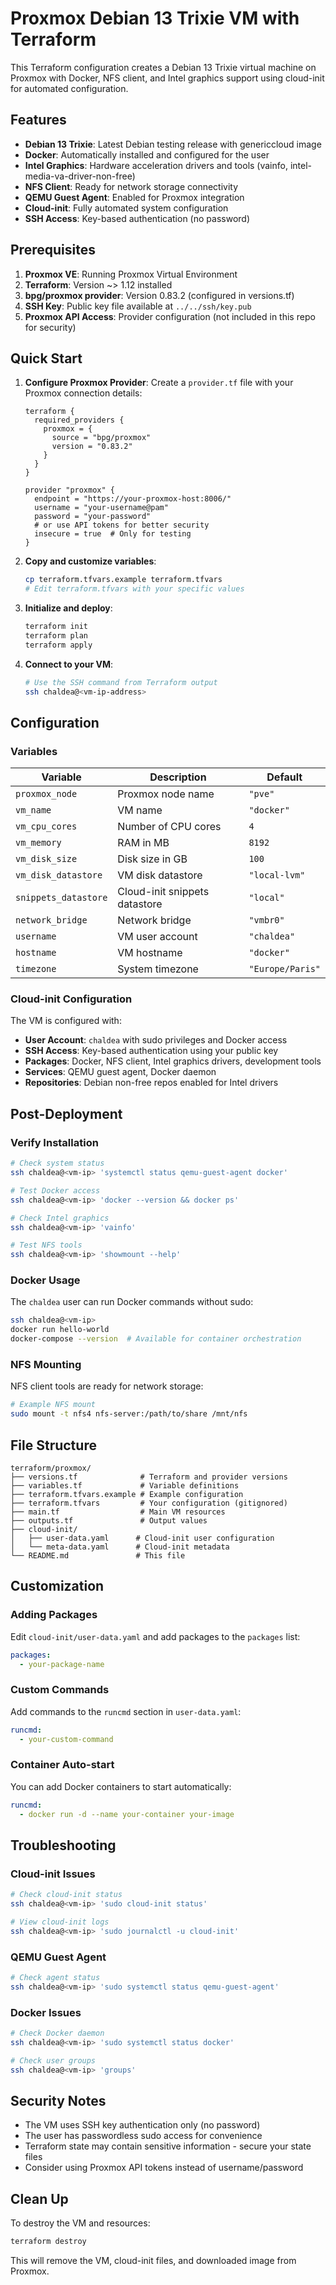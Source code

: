 # Proxmox Debian 13 Trixie VM with Terraform

This Terraform configuration creates a Debian 13 Trixie virtual machine on Proxmox with Docker, NFS client, and Intel graphics support using cloud-init for automated configuration.

## Features

- **Debian 13 Trixie**: Latest Debian testing release with genericcloud image
- **Docker**: Automatically installed and configured for the user
- **Intel Graphics**: Hardware acceleration drivers and tools (vainfo, intel-media-va-driver-non-free)
- **NFS Client**: Ready for network storage connectivity
- **QEMU Guest Agent**: Enabled for Proxmox integration
- **Cloud-init**: Fully automated system configuration
- **SSH Access**: Key-based authentication (no password)

## Prerequisites

1. **Proxmox VE**: Running Proxmox Virtual Environment
2. **Terraform**: Version ~> 1.12 installed
3. **bpg/proxmox provider**: Version 0.83.2 (configured in versions.tf)
4. **SSH Key**: Public key file available at `../../ssh/key.pub`
5. **Proxmox API Access**: Provider configuration (not included in this repo for security)

## Quick Start

1. **Configure Proxmox Provider**: Create a `provider.tf` file with your Proxmox connection details:
   ```hcl
   terraform {
     required_providers {
       proxmox = {
         source = "bpg/proxmox"
         version = "0.83.2"
       }
     }
   }

   provider "proxmox" {
     endpoint = "https://your-proxmox-host:8006/"
     username = "your-username@pam"
     password = "your-password"
     # or use API tokens for better security
     insecure = true  # Only for testing
   }
   ```

2. **Copy and customize variables**:
   ```bash
   cp terraform.tfvars.example terraform.tfvars
   # Edit terraform.tfvars with your specific values
   ```

3. **Initialize and deploy**:
   ```bash
   terraform init
   terraform plan
   terraform apply
   ```

4. **Connect to your VM**:
   ```bash
   # Use the SSH command from Terraform output
   ssh chaldea@<vm-ip-address>
   ```

## Configuration

### Variables

| Variable | Description | Default |
|----------|-------------|---------|
| `proxmox_node` | Proxmox node name | `"pve"` |
| `vm_name` | VM name | `"docker"` |
| `vm_cpu_cores` | Number of CPU cores | `4` |
| `vm_memory` | RAM in MB | `8192` |
| `vm_disk_size` | Disk size in GB | `100` |
| `vm_disk_datastore` | VM disk datastore | `"local-lvm"` |
| `snippets_datastore` | Cloud-init snippets datastore | `"local"` |
| `network_bridge` | Network bridge | `"vmbr0"` |
| `username` | VM user account | `"chaldea"` |
| `hostname` | VM hostname | `"docker"` |
| `timezone` | System timezone | `"Europe/Paris"` |

### Cloud-init Configuration

The VM is configured with:

- **User Account**: `chaldea` with sudo privileges and Docker access
- **SSH Access**: Key-based authentication using your public key
- **Packages**: Docker, NFS client, Intel graphics drivers, development tools
- **Services**: QEMU guest agent, Docker daemon
- **Repositories**: Debian non-free repos enabled for Intel drivers

## Post-Deployment

### Verify Installation

```bash
# Check system status
ssh chaldea@<vm-ip> 'systemctl status qemu-guest-agent docker'

# Test Docker access
ssh chaldea@<vm-ip> 'docker --version && docker ps'

# Check Intel graphics
ssh chaldea@<vm-ip> 'vainfo'

# Test NFS tools
ssh chaldea@<vm-ip> 'showmount --help'
```

### Docker Usage

The `chaldea` user can run Docker commands without sudo:

```bash
ssh chaldea@<vm-ip>
docker run hello-world
docker-compose --version  # Available for container orchestration
```

### NFS Mounting

NFS client tools are ready for network storage:

```bash
# Example NFS mount
sudo mount -t nfs4 nfs-server:/path/to/share /mnt/nfs
```

## File Structure

```
terraform/proxmox/
├── versions.tf              # Terraform and provider versions
├── variables.tf             # Variable definitions
├── terraform.tfvars.example # Example configuration
├── terraform.tfvars         # Your configuration (gitignored)
├── main.tf                  # Main VM resources
├── outputs.tf               # Output values
├── cloud-init/
│   ├── user-data.yaml      # Cloud-init user configuration
│   └── meta-data.yaml      # Cloud-init metadata
└── README.md               # This file
```

## Customization

### Adding Packages

Edit `cloud-init/user-data.yaml` and add packages to the `packages` list:

```yaml
packages:
  - your-package-name
```

### Custom Commands

Add commands to the `runcmd` section in `user-data.yaml`:

```yaml
runcmd:
  - your-custom-command
```

### Container Auto-start

You can add Docker containers to start automatically:

```yaml
runcmd:
  - docker run -d --name your-container your-image
```

## Troubleshooting

### Cloud-init Issues
```bash
# Check cloud-init status
ssh chaldea@<vm-ip> 'sudo cloud-init status'

# View cloud-init logs
ssh chaldea@<vm-ip> 'sudo journalctl -u cloud-init'
```

### QEMU Guest Agent
```bash
# Check agent status
ssh chaldea@<vm-ip> 'sudo systemctl status qemu-guest-agent'
```

### Docker Issues
```bash
# Check Docker daemon
ssh chaldea@<vm-ip> 'sudo systemctl status docker'

# Check user groups
ssh chaldea@<vm-ip> 'groups'
```

## Security Notes

- The VM uses SSH key authentication only (no password)
- The user has passwordless sudo access for convenience
- Terraform state may contain sensitive information - secure your state files
- Consider using Proxmox API tokens instead of username/password

## Clean Up

To destroy the VM and resources:

```bash
terraform destroy
```

This will remove the VM, cloud-init files, and downloaded image from Proxmox.